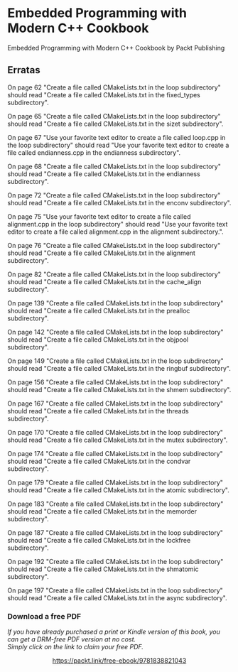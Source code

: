 


# Embedded Programming with Modern C++ Cookbook
Embedded Programming with Modern C++ Cookbook by Packt Publishing

## Erratas

On page 62 "Create a file called CMakeLists.txt in the loop subdirectory" should read 
           "Create a file called CMakeLists.txt in the fixed_types subdirectory".

On page 65 "Create a file called CMakeLists.txt in the loop subdirectory" should read
           "Create a file called CMakeLists.txt in the sizet subdirectory".

On page 67 "Use your favorite text editor to create a file called loop.cpp in the loop subdirectory" should read
           "Use your favorite text editor to create a file called endianness.cpp in the endianness subdirectory".

On page 68 "Create a file called CMakeLists.txt in the loop subdirectory" should read
           "Create a file called CMakeLists.txt in the endianness subdirectory".

On page 72 "Create a file called CMakeLists.txt in the loop subdirectory" should read
           "Create a file called CMakeLists.txt in the enconv subdirectory".

On page 75 "Use your favorite text editor to create a file called alignment.cpp in the loop subdirectory" should read
           "Use your favorite text editor to create a file called alignment.cpp in the alignment subdirectory.".

On page 76 "Create a file called CMakeLists.txt in the loop subdirectory" should read
           "Create a file called CMakeLists.txt in the alignment subdirectory".

On page 82 "Create a file called CMakeLists.txt in the loop subdirectory" should read
           "Create a file called CMakeLists.txt in the cache_align subdirectory".

On page 139 "Create a file called CMakeLists.txt in the loop subdirectory" should read
            "Create a file called CMakeLists.txt in the prealloc subdirectory".

On page 142 "Create a file called CMakeLists.txt in the loop subdirectory" should read
            "Create a file called CMakeLists.txt in the objpool subdirectory".

On page 149 "Create a file called CMakeLists.txt in the loop subdirectory" should read
            "Create a file called CMakeLists.txt in the ringbuf subdirectory".

On page 156 "Create a file called CMakeLists.txt in the loop subdirectory" should read
            "Create a file called CMakeLists.txt in the shmem subdirectory".

On page 167 "Create a file called CMakeLists.txt in the loop subdirectory" should read
            "Create a file called CMakeLists.txt in the threads subdirectory".

On page 170 "Create a file called CMakeLists.txt in the loop subdirectory" should read
            "Create a file called CMakeLists.txt in the mutex subdirectory".

On page 174 "Create a file called CMakeLists.txt in the loop subdirectory" should read
            "Create a file called CMakeLists.txt in the condvar subdirectory".

On page 179 "Create a file called CMakeLists.txt in the loop subdirectory" should read
            "Create a file called CMakeLists.txt in the atomic subdirectory".

On page 183 "Create a file called CMakeLists.txt in the loop subdirectory" should read
            "Create a file called CMakeLists.txt in the memorder subdirectory".

On page 187 "Create a file called CMakeLists.txt in the loop subdirectory" should read
            "Create a file called CMakeLists.txt in the lockfree subdirectory".

On page 192 "Create a file called CMakeLists.txt in the loop subdirectory" should read
            "Create a file called CMakeLists.txt in the shmatomic subdirectory".

On page 197 "Create a file called CMakeLists.txt in the loop subdirectory" should read
            "Create a file called CMakeLists.txt in the async subdirectory".
### Download a free PDF

 <i>If you have already purchased a print or Kindle version of this book, you can get a DRM-free PDF version at no cost.<br>Simply click on the link to claim your free PDF.</i>
<p align="center"> <a href="https://packt.link/free-ebook/9781838821043">https://packt.link/free-ebook/9781838821043 </a> </p>